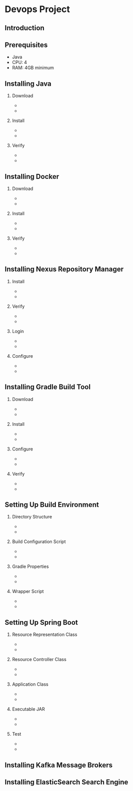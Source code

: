 Devops Project
======
Introduction
------
Prerequisites
------
* Java
* CPU: 4
* RAM: 4GB minimum

Installing Java
------
1. Download

    *
    *
2. Install

    *
    *
3. Verify

    *
    *

Installing Docker
------
1. Download

    *
    *
2. Install

    *
    *
3. Verify

    *
    *

Installing Nexus Repository Manager
------
1. Install

    *
    *
2. Verify

    *
    *
3. Login

    *
    *
3. Configure

    *
    *

Installing Gradle Build Tool
------
1. Download

    *
    *
2. Install

    *
    *
3. Configure

    *
    *
4. Verify

    *
    *

Setting Up Build Environment
------
1. Directory Structure

    *
    *
2. Build Configuration Script

    *
    *
3. Gradle Properties

    *
    *
4. Wrapper Script

    *
    *

Setting Up Spring Boot
------
1. Resource Representation Class

    *
    *
2. Resource Controller Class

    *
    *
3. Application Class

    *
    *
4. Executable JAR

    *
    *
5. Test

    *
    *

Installing Kafka Message Brokers
------

Installing ElasticSearch Search Engine
------
